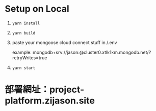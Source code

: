 # Setup on Local

1. ```yarn install``` 
2. ```yarn build```
3. paste your mongoose cloud connect stuff in /.env

    example: mongodb+srv://jason:<password>@cluster0.xtlk1km.mongodb.net/?retryWrites=true
    
3. ```yarn start```

# 部署網址：project-platform.zijason.site
